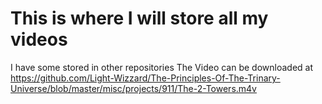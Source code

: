 # This is where I will store all my videos
I have some stored in other repositories
The Video can be downloaded at https://github.com/Light-Wizzard/The-Principles-Of-The-Trinary-Universe/blob/master/misc/projects/911/The-2-Towers.m4v
